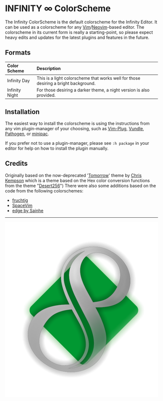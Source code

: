 # INFINITY ∞ ColorScheme

The Infinity ColorScheme is the default colorscheme for the Infinity Editor. It can be used as a colorscheme for any [Vim][vim]/[Neovim][neovim]-based editor. The colorscheme in its current form is really a starting-point, so please expect heavy edits and updates for the latest plugins and features in the future.

## Formats

| Color Scheme   | Description                                                                         |
| :------------- | :---------------------------------------------------------------------------------- |
| Infinity Day   | This is a light colorscheme that works well for those desiring a bright background. |
| Infinity Night | For those desiring a darker theme, a night version is also provided.                |

## Installation

The easiest way to install the colorscheme is using the instructions from any vim plugin-manager of your choosing, such as [Vim-Plug][vimplug], [Vundle][vundle], [Pathogen][pathogen], or [minipac][minipac].

If you prefer not to use a plugin-manager, please see `:h package` in your editor for help on how to install the plugin manually.

## Credits
Originally based on the now-deprecated '[Tomorrow][tomorrow]' theme by [Chris Kempson][chriskempson]
which is a theme based on the Hex color conversion functions from the theme "[Desert256][desert256]")
There were also some additions based on the code from the following colorschemes:
* [fruchtig][fruchtig]
* [SpaceVim][spacevim]
* [edge by Sainhe][edge]

______

[![Infinity-Editor][logo]][infinity-editor]

[infinity-editor]: https://github.com/IsaacDodd/infinity-editor
[neovim]: https://neovim.io/
[vim]: https://www.vim.org/
[chriskempson]: https://chriskempson.com
[tomorrow]: https://github.com/chriskempson/vim-tomorrow-theme
[desert256]: https://github.com/vim-scripts/desert256.vim
[fruchtig]: https://github.com/schickele/vim-fruchtig
[spacevim]: https://spacevim.org
[vimplug]: https://github.com/junegunn/vim-plug
[vundle]: https://github.com/VundleVim/Vundle.vim
[pathogen]: https://github.com/tpope/vim-pathogen
[minipac]: https://github.com/k-takata/minpac
[edge]: https://github.com/sainnhe/edge/
[logo]: https://github.com/IsaacDodd/infinity-theme.vim/raw/master/.files/infinity-editor-2b.png "Infinity Editor"
